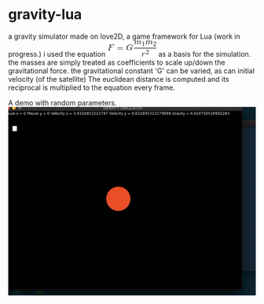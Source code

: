 # gravity-lua

a gravity simulator made on love2D, a game framework for Lua (work in progress.) i used the equation ![](grav_eq.gif) as a basis for the simulation. the masses are simply treated as coefficients to scale up/down the gravitational force. the gravitational constant 'G' can be varied, as can initial velocity (of the satellite) The euclidean distance is computed and its reciprocal is multiplied to the equation every frame. 

A demo with random parameters. 
![](grav_gif.gif)

